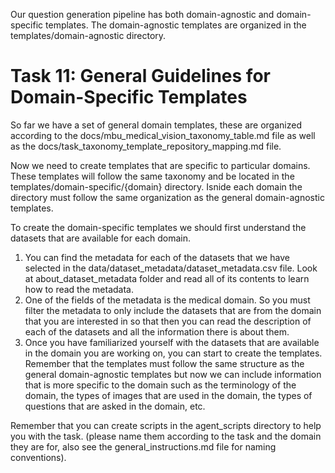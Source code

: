 Our question generation pipeline has both domain-agnostic and domain-specific templates. The domain-agnostic templates are organized in the templates/domain-agnostic directory.

# Task 11: General Guidelines for Domain-Specific Templates
So far we have a set of general domain templates, these are organized according to the docs/mbu_medical_vision_taxonomy_table.md file as well as the docs/task_taxonomy_template_repository_mapping.md file. 

Now we need to create templates that are specific to particular domains. These templates will follow the same taxonomy and be located in the templates/domain-specific/{domain} directory. Isnide each domain the directory must follow the same organization as the general domain-agnostic templates. 

To create the domain-specific templates we should first understand the datasets that are available for each domain. 
1. You can find the metadata for each of the datasets that we have selected in the data/dataset_metadata/dataset_metadata.csv file. Look at about_dataset_metadata folder and read all of its contents to learn how to read the metadata. 
2. One of the fields of the metadata is the medical domain. So you must filter the metadata to only include the datasets that are from the domain that you are interested in so that then you can read the description of each of the datasets and all the information there is about them. 
3. Once you have familiarized yourself with the datasets that are available in the domain you are working on, you can start to create the templates. Remember that the templates must follow the same structure as the general domain-agnostic templates but now we can include information that is more specific to the domain such as the terminology of the domain, the types of images that are used in the domain, the types of questions that are asked in the domain, etc. 

Remember that you can create scripts in the agent_scripts directory to help you with the task. (please name them according to the task and the domain they are for, also see the general_instructions.md file for naming conventions). 